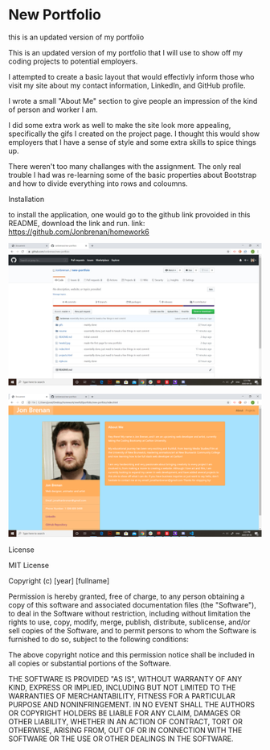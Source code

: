 # New Portfolio
this is an updated version of my portfolio


This is an updated version of my portfolio that I will use to show off my coding projects to potential employers.

I attempted to create a basic layout that would effectivly inform those who visit my site about my contact information, LinkedIn, and GitHub profile.

I wrote a small "About Me" section to give people an impression of the kind of person and worker I am.

I did some extra work as well to make the site look more appealing, specifically the gifs I created on the project page. I thought
this would show employers that I have a sense of style and some extra skills to spice things up.

There weren't too many challanges with the assignment. The only real trouble I had was re-learning some of the basic properties about
Bootstrap and how to divide everything into rows and coloumns.





Installation

to install the application, one would go to the github link provoided in this README, download the link and run.
link: https://github.com/Jonbrenan/homework6

![This is what the user will see when they open the website!](gifs/portfoliodiv.jpg)

![Picture of applicatipon!](gifs/mainpage.png)


License


MIT License

Copyright (c) [year] [fullname]

Permission is hereby granted, free of charge, to any person obtaining a copy
of this software and associated documentation files (the "Software"), to deal
in the Software without restriction, including without limitation the rights
to use, copy, modify, merge, publish, distribute, sublicense, and/or sell
copies of the Software, and to permit persons to whom the Software is
furnished to do so, subject to the following conditions:

The above copyright notice and this permission notice shall be included in all
copies or substantial portions of the Software.

THE SOFTWARE IS PROVIDED "AS IS", WITHOUT WARRANTY OF ANY KIND, EXPRESS OR
IMPLIED, INCLUDING BUT NOT LIMITED TO THE WARRANTIES OF MERCHANTABILITY,
FITNESS FOR A PARTICULAR PURPOSE AND NONINFRINGEMENT. IN NO EVENT SHALL THE
AUTHORS OR COPYRIGHT HOLDERS BE LIABLE FOR ANY CLAIM, DAMAGES OR OTHER
LIABILITY, WHETHER IN AN ACTION OF CONTRACT, TORT OR OTHERWISE, ARISING FROM,
OUT OF OR IN CONNECTION WITH THE SOFTWARE OR THE USE OR OTHER DEALINGS IN THE
SOFTWARE.

